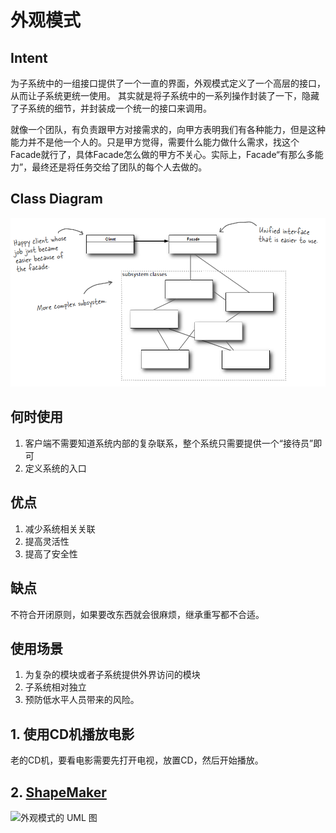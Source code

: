 # 外观模式

## Intent
为子系统中的一组接口提供了一个一直的界面，外观模式定义了一个高层的接口，从而让子系统更统一使用。
其实就是将子系统中的一系列操作封装了一下，隐藏了子系统的细节，并封装成一个统一的接口来调用。



就像一个团队，有负责跟甲方对接需求的，向甲方表明我们有各种能力，但是这种能力并不是他一个人的。只是甲方觉得，需要什么能力做什么需求，找这个Facade就行了，具体Facade怎么做的甲方不关心。实际上，Facade“有那么多能力”，最终还是将任务交给了团队的每个人去做的。



## Class Diagram

![img](https://github.com/CyC2018/CS-Notes/raw/master/notes/pics/f9978fa6-9f49-4a0f-8540-02d269ac448f.png)

## 何时使用

1. 客户端不需要知道系统内部的复杂联系，整个系统只需要提供一个“接待员”即可
2. 定义系统的入口

## 优点

1. 减少系统相关关联
2. 提高灵活性
3. 提高了安全性

## 缺点

不符合开闭原则，如果要改东西就会很麻烦，继承重写都不合适。

## 使用场景

1. 为复杂的模块或者子系统提供外界访问的模块
2. 子系统相对独立
3. 预防低水平人员带来的风险。

## 1. 使用CD机播放电影

老的CD机，要看电影需要先打开电视，放置CD，然后开始播放。

## 2. [ShapeMaker](https://www.runoob.com/design-pattern/facade-pattern.html)

![外观模式的 UML 图](https://www.runoob.com/wp-content/uploads/2014/08/facade_pattern_uml_diagram.jpg)